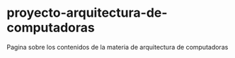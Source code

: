 # proyecto-arquitectura-de-computadoras
Pagina sobre los contenidos de la materia de arquitectura de computadoras
